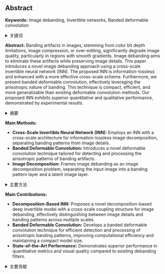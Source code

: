 ## Abstract

**Keywords:** Image debanding, Invertible networks, Banded deformable convolution

<details>
    <summary>关键词</summary>
    <ul>
        图像去条带，可逆网络，带状可变形卷积
    </ul>
</details>

**Abstract:**
Banding artifacts in images, stemming from color bit depth limitations, image compression, or over-editing, significantly degrade image quality, particularly in regions with smooth gradients. Image debanding aims to eliminate these artifacts while preserving image details. This paper introduces a novel image debanding approach using a cross-scale invertible neural network (INN). The proposed INN is information-lossless and enhanced with a more effective cross-scale scheme. Furthermore, we present banded deformable convolution, effectively leveraging the anisotropic nature of banding. This technique is compact, efficient, and more generalizable than existing deformable convolution methods. Our proposed INN exhibits superior quantitative and qualitative performance, demonstrated by experimental results.

<details>
    <summary>摘要</summary>
    <ul>
        图像中的条带伪影源于颜色位深度限制、图像压缩或过度编辑，显著降低图像质量，尤其是在具有平滑梯度的区域。图像去条带旨在消除这些伪影，同时保留图像细节。本文介绍了一种新的图像去条带方法，使用跨尺度可逆神经网络（INN）。所提出的INN是信息无损的，并使用更有效的跨尺度方案进行了增强。此外，我们提出了带状可变形卷积，有效利用了条带的各向异性。这种技术紧凑、高效，并且比现有的可变形卷积方法更具泛化性。我们的实验结果表明，所提出的INN在定量指标和视觉质量方面都表现出卓越的性能。
    </ul>
</details>

**Main Methods:**

*   **Cross-Scale Invertible Neural Network (INN):** Employs an INN with a cross-scale architecture for information-lossless image decomposition, separating banding patterns from image details.
*   **Banded Deformable Convolution:** Introduces a novel deformable convolution technique tailored for detecting and processing the anisotropic patterns of banding artifacts.
*   **Image Decomposition:** Frames image debanding as an image decomposition problem, separating the input image into a banding pattern layer and a latent image layer.

<details>
    <summary>主要方法</summary>
    <ul>
        <li>**跨尺度可逆神经网络 (INN):** 采用具有跨尺度架构的 INN 进行信息无损图像分解，将条带图案与图像细节分离。</li>
        <li>**带状可变形卷积:** 引入一种新的可变形卷积技术，专门用于检测和处理条带伪影的各向异性模式。</li>
        <li>**图像分解:** 将图像去条带处理视为图像分解问题，将输入图像分解为条带图案层和潜在图像层。</li>
    </ul>
</details>

**Main Contributions:**

*   **Decomposition-Based INN:** Proposes a novel decomposition-based deep invertible model with a cross-scale coupling structure for image debanding, effectively distinguishing between image details and banding patterns across multiple scales.
*   **Banded Deformable Convolution:** Develops a banded deformable convolution technique for efficient detection and processing of anisotropic banding patterns, improving computational efficiency and maintaining a compact model size.
*   **State-of-the-Art Performance:** Demonstrates superior performance in quantitative metrics and visual quality compared to existing debanding filters.

<details>
    <summary>主要贡献</summary>
    <ul>
        <li>**基于分解的 INN:** 提出了一种新的基于分解的深度可逆模型，该模型具有跨尺度耦合结构，用于图像去条带，有效区分了图像细节和跨多个尺度的条带图案。</li>
        <li>**带状可变形卷积:** 开发了一种带状可变形卷积技术，用于有效检测和处理各向异性条带图案，提高计算效率并保持紧凑的模型尺寸。</li>
        <li>**最先进的性能:** 与现有的去条带滤波器相比，在定量指标和视觉质量方面都表现出卓越的性能。</li>
    </ul>
</details>
